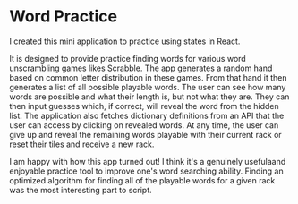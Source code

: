 # Word Practice

I created this mini application to practice using states in React.

It is designed to provide practice finding words for various word unscrambling games likes Scrabble. The app generates a random hand based on common letter distribution in these games. From that hand it then generates a list of all possible playable words. The user can see how many words are possible and what their length is, but not what they are. They can then input guesses which, if correct, will reveal the word from the hidden list.
The application also fetches dictionary definitions from an API that the user can access by clicking on revealed words.
At any time, the user can give up and reveal the remaining words playable with their current rack or reset their tiles and receive a new rack.

I am happy with how this app turned out! I think it's a genuinely usefulaand enjoyable practice tool to improve one's word searching ability. Finding an optimized algorithm for finding all of the playable words for a given rack was the most interesting part to script. 
